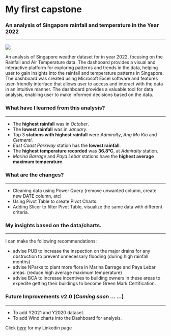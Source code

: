 # My first capstone

### An analysis of Singapore rainfall and temperature in the Year 2022
----------------------------------------------------------------------

![](https://i.imgur.com/JFT3fJZ.jpeg)

An analysis of Singapore weather dataset for in year 2022, focusing on the Rainfall and Air Temperature data. The dashboard provides a visual and interactive platform for exploring patterns and trends in the data, helping user to gain insights into the rainfall and temperature patterns in Singapore. The dashboard was created using Microsoft Excel software and features user-friendly interface that allows user to access and interact with the data in an intuitive manner. The dashboard provides a valuable tool for data analysis, enabling user to make informed decisions based on the data.


### What have I learned from this analysis?
--------------------------------------------
- The **highest rainfall** was in *October*.
- The **lowest rainfall** was in *January*.
- Top 3 **stations with highest rainfall** were *Admiralty*, *Ang Mo Kio* and *Clementi*. 
- *East Coast Parkway* station has the **lowest rainfall**.
- The **highest temperature recorded** was **36.8°C**, at *Admiralty* station.
- *Marina Barrage* and *Paya Lebar* stations have the **highest average maximum temperature**.


### What are the changes?
-------------------------
- Cleaning data using Power Query (remove unwanted column, create new DATE column, etc)
- Using Pivot Table to create Pivot Charts.
- Adding Slicer to filter Pivot Table, visualize the same data with different criteria.


### My insights based on the data/charts.
--------------------------------------------
I can make the following recommendations:
- advise PUB to increase the inspection on the major drains for any obstruction to prevent unnecessary flooding (during high rainfall months)
- advise NParks to plant more flora in Marina Barrage and Paya Lebar areas. (reduce high average maximum temperature)
- advise BCA to increase incentives to building owners in these areas to expedite getting their buildings to become Green Mark Certification.


### Future Improvements v2.0 (*Coming soon* ... ...)
---------------------------------------------------
- To add Y2021 and Y2020 dataset.
- To add Wind charts into the Dashboard for analysis.



Click *[here](https://www.linkedin.com/in/chee-keong-ng-5a5920117/)* for my Linkedin page 
